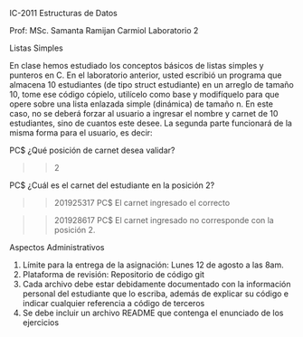 IC-2011 Estructuras de Datos

Prof: MSc. Samanta Ramijan Carmiol
Laboratorio 2

Listas Simples

En clase hemos estudiado los conceptos básicos de listas simples y punteros en C. En el
laboratorio anterior, usted escribió un programa que almacena 10 estudiantes (de tipo
struct estudiante) en un arreglo de tamaño 10, tome ese código cópielo, utilícelo como base
y modifíquelo para que opere sobre una lista enlazada simple (dinámica) de tamaño n. En
este caso, no se deberá forzar al usuario a ingresar el nombre y carnet de 10 estudiantes,
sino de cuantos este desee. La segunda parte funcionará de la misma forma para el usuario,
es decir:

PC$ ¿Qué posición de carnet desea validar?
>> 2

PC$ ¿Cuál es el carnet del estudiante en la posición 2?
>> 201925317
PC$ El carnet ingresado el correcto

>>201928617
PC$ El carnet ingresado no corresponde con la posición 2.

Aspectos Administrativos
1. Límite para la entrega de la asignación: Lunes 12 de agosto a las 8am.
2. Plataforma de revisión: Repositorio de código git
3. Cada archivo debe estar debidamente documentado con la información personal del
estudiante que lo escriba, además de explicar su código e indicar cualquier
referencia a código de terceros
4. Se debe incluir un archivo README que contenga el enunciado de los ejercicios
